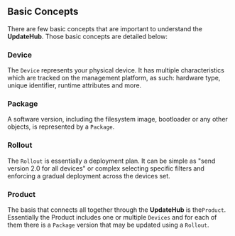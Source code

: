 ## Basic Concepts

There are few basic concepts that are important to understand the **UpdateHub**. Those basic concepts are detailed below:

### Device

The `Device` represents your physical device. It has multiple characteristics which are tracked on the management platform, as such: hardware type, unique identifier, runtime attributes and more.

### Package

A software version, including the filesystem image, bootloader or any other objects, is represented by a `Package`.

### Rollout

The `Rollout` is essentially a deployment plan. It can be simple as "send version 2.0 for all devices" or complex selecting specific filters and enforcing a gradual deployment across the devices set.

### Product

The basis that connects all together through the **UpdateHub** is the`Product`. Essentially the Product includes one or multiple `Devices` and for each of them there is a `Package` version that may be updated using a `Rollout`.
